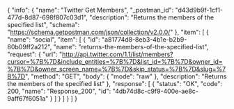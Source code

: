 {
  "info": {
    "name": "Twitter Get Members",
    "_postman_id": "d43d9b9f-1cf1-477d-8d87-698f807c03d1",
    "description": "Returns the members of the specified list",
    "schema": "https://schema.getpostman.com/json/collection/v2.0.0/"
  },
  "item": [
    {
      "name": "social",
      "item": [
        {
          "id": "a81774d8-8eb3-4b1e-b2b9-80b09ff2a212",
          "name": "returns-the-members-of-the-specified-list",
          "request": {
            "url": "http://api.twitter.com/1.1/list/members?cursor=%7B%7D&include_entities=%7B%7D&list_id=%7B%7D&owner_id=%7B%7D&owner_screen_name=%7B%7D&skip_status=%7B%7D&slug=%7B%7D",
            "method": "GET",
            "body": {
              "mode": "raw"
            },
            "description": "Returns the members of the specified list"
          },
          "response": [
            {
              "status": "OK",
              "code": 200,
              "name": "Response_200",
              "id": "4db74d8c-c9f9-400e-ae8c-9aff67f6051a"
            }
          ]
        }
      ]
    }
  ]
}